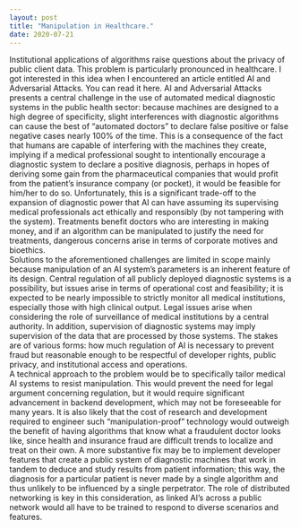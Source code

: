 ```yaml
---
layout: post
title: "Manipulation in Healthcare."
date: 2020-07-21
---
```


Institutional applications of algorithms raise questions about the privacy of public client data. This problem is particularly pronounced in healthcare. I got interested in this idea when I encountered an article entitled AI and Adversarial Attacks. You can read it here. 
AI and Adversarial Attacks presents a central challenge in the use of automated medical diagnostic systems in the public health sector: because machines are designed to a high degree of specificity, slight interferences with diagnostic algorithms can cause the best of “automated doctors” to declare false positive or false negative cases nearly 100% of the time. This is a consequence of the fact that humans are capable of interfering with the machines they create, implying if a medical professional sought to intentionally encourage a diagnostic system to declare a positive diagnosis, perhaps in hopes of deriving some gain from the pharmaceutical companies that would profit from the patient’s insurance company (or pocket),  it would be feasible for him/her to do so. Unfortunately, this is a significant trade-off to the expansion of diagnostic power that AI can have assuming its supervising medical professionals act ethically and responsibly (by not tampering with the system). Treatments benefit doctors who are interesting in making money, and if an algorithm can be manipulated to justify the need for treatments, dangerous concerns arise in terms of corporate motives and bioethics.  
Solutions to the aforementioned challenges are limited in scope mainly because manipulation of an AI system’s parameters is an inherent feature of its design. Central regulation of all publicly deployed diagnostic systems is a possibility, but issues arise in terms of operational cost and feasibility; it is expected to be nearly impossible to strictly monitor all medical institutions, especially those with high clinical output. Legal issues arise when considering the role of surveillance of medical institutions by a central authority. In addition, supervision of diagnostic systems may imply supervision of the data that are processed by those systems. The stakes are of various forms: how much regulation of AI is necessary to prevent fraud but reasonable enough to be respectful of developer rights, public privacy, and institutional access and operations.  
A technical approach to the problem would be to specifically tailor medical AI systems to resist manipulation. This would prevent the need for legal argument concerning regulation, but it would require significant advancement in backend development, which may not be foreseeable for many years. It is also likely that the cost of research and development required to engineer such “manipulation-proof” technology would outweigh the benefit of having algorithms that know what a fraudulent doctor looks like, since health and insurance fraud are difficult trends to localize and treat on their own. A more substantive fix may be to implement developer features that create a public system of diagnostic machines that work in tandem to deduce and study results from patient information; this way, the diagnosis for a particular patient is never made by a single algorithm and thus unlikely to be influenced by a single perpetrator. The role of distributed networking is key in this consideration, as linked AI’s across a public network would all have to be trained to respond to diverse scenarios and features.  
